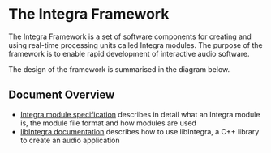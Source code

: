 # The Integra Framework

The Integra Framework is a set of software components for creating and using real-time processing units called Integra modules. The purpose of the framework is to enable rapid development of interactive audio software. 

The design of the framework is summarised in the diagram below.


## Document Overview

- [Integra module specification](#module-spec)  describes in detail what an Integra module is, the module file format and how modules are used
-  [libIntegra documentation](#libIntegra-documentation) describes how to use libIntegra, a C++ library to create an audio application








